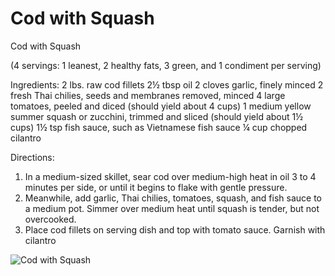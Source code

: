 # Cod with Squash

Cod with Squash 

(4 servings: 1 leanest, 2 healthy fats, 3 green, and 1 condiment per serving)

Ingredients: 
2 lbs. raw cod fillets
2½ tbsp oil
2 cloves garlic, finely minced
2 fresh Thai chilies, seeds and membranes removed, minced
4 large tomatoes, peeled and diced (should yield about 4 cups)
1 medium yellow summer squash or zucchini, trimmed and sliced (should yield about 1½ cups) 
1½ tsp fish sauce, such as Vietnamese fish sauce
¼ cup chopped cilantro

Directions: 
1. In a medium-sized skillet, sear cod over medium-high heat in oil 3 to 4 minutes per side, or until it begins to flake with gentle pressure.
2. Meanwhile, add garlic, Thai chilies, tomatoes, squash, and fish sauce to a medium pot. Simmer over medium heat until squash is tender, but not overcooked.
3. Place cod fillets on serving dish and top with tomato sauce. Garnish with cilantro

![Cod with Squash](images/Cod%20with%20Squash.png)

